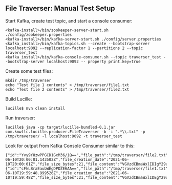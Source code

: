 ## File Traverser: Manual Test Setup

Start Kafka, create test topic, and start a console consumer:

    <kafka-install>/bin/zookeeper-server-start.sh ./config/zookeeper.properties
    <kafka-install>/bin/kafka-server-start.sh ./config/server.properties
    <kafka_install>/bin/kafka-topics.sh --create --bootstrap-server localhost:9092 --replication-factor 1 --partitions 2 --topic traverser_test
    <kafka_install>/bin/kafka-console-consumer.sh --topic traverser_test --bootstrap-server localhost:9092 -- property print.key=true


Create some test files:

    mkdir /tmp/traverser
    echo "Test file 1 contents" > /tmp/traverser/file1.txt
    echo "Test file 2 contents" > /tmp/traverser/file2.txt

Build Lucille:

    lucille$ mvn clean install


Run traverser:

    lucille$ java -cp target/lucille-bundled-0.1.jar com.kmwllc.lucille.producer.FileTraverser -b -i ".*\\.txt" -p /tmp/traverser/ -l localhost:9092 -t traverser_test

Look for output from Kafka Console Consumer similar to this:

    {"id":"Yvy9Y8zwPPGCD1GxM36/1Q==","file_path":"/tmp/traverser/file2.txt","file_modification_date":"2021-06-10T20:00:01.143502Z","file_creation_date":"2021-06-10T20:00:01Z","file_size_bytes":21,"file_content":"VGVzdCBmaWxlIDIgY29udGVudHMK"}
    {"id":"cFkL8raEaubWEgDPDZE6AA==","file_path":"/tmp/traverser/file1.txt","file_modification_date":"2021-06-10T19:59:48.999526Z","file_creation_date":"2021-06-10T19:59:48Z","file_size_bytes":21,"file_content":"VGVzdCBmaWxlIDEgY29udGVudHMK"}

